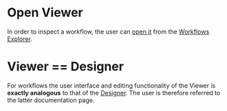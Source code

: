 # Open Viewer 

In order to inspect a workflow, the user can [open it](/entities-general/actions/open-edit.md) from the [Workflows Explorer](explorer.md).

# Viewer == Designer

For workflows the user interface and editing functionality of the Viewer is **exactly analogous** to that of the [Designer](/workflow-designer/general-overview.md).  The user is therefore referred to the latter documentation page.
